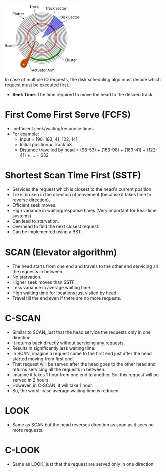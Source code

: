 ![](assets/disk-platter.jpg)  


In case of multiple IO requests, the disk scheduling algo must decide which request must be executed first.

- **Seek Time**: The time required to move the head to the desired track.

# First Come First Serve (FCFS)
- Inefficient seek/waiting/response times.
- For example:
  - Input = [98, 183, 41, 122, 14]
  - Initial position = Track 53
  - Distance travelled by head = (98-53) + (183-98) + (183-41) + (122-41) + ... = 632

# Shortest Scan Time First (SSTF)
- Services the request which is closest to the head's current position.
- Tie is broken in the direction of movement (because it takes time to reverse direction).
- Efficient seek moves.
- High variance in waiting/response times (Very important for Real-time systems).
- Can lead to starvation.
- Overhead to find the next closest request.
- Can be implemented using a BST.

# SCAN (Elevator algorithm)
- The head starts from one end and travels to the other end servicing all the requests in between.
- No starvation.
- Higher seek moves than SSTF.
- Less variance in average waiting time.
- High waiting time for locations just visited by head.
- Travel till the end even if there are no more requests.

# C-SCAN
- Similar to SCAN, just that the head service the requests only in one direction.
- It returns back directly without servicing any requests.
- Results in significantly less waiting time.
- In SCAN, imagine a request came to the first end just after the head started moving from first end.
- That request will be served after the head goes to the other head and returns servicing all the requests in between.
- Imagine it takes 1 hour from one end to another. So, this request will be served in 2 hours.
- However, in C-SCAN, it will take 1 hour.
- So, the worst-case average waiting time is reduced.

# LOOK
- Same as SCAN but the head reverses direction as soon as it sees no more requests.

# C-LOOK
- Same as LOOK, just that the request are served only in one direction.